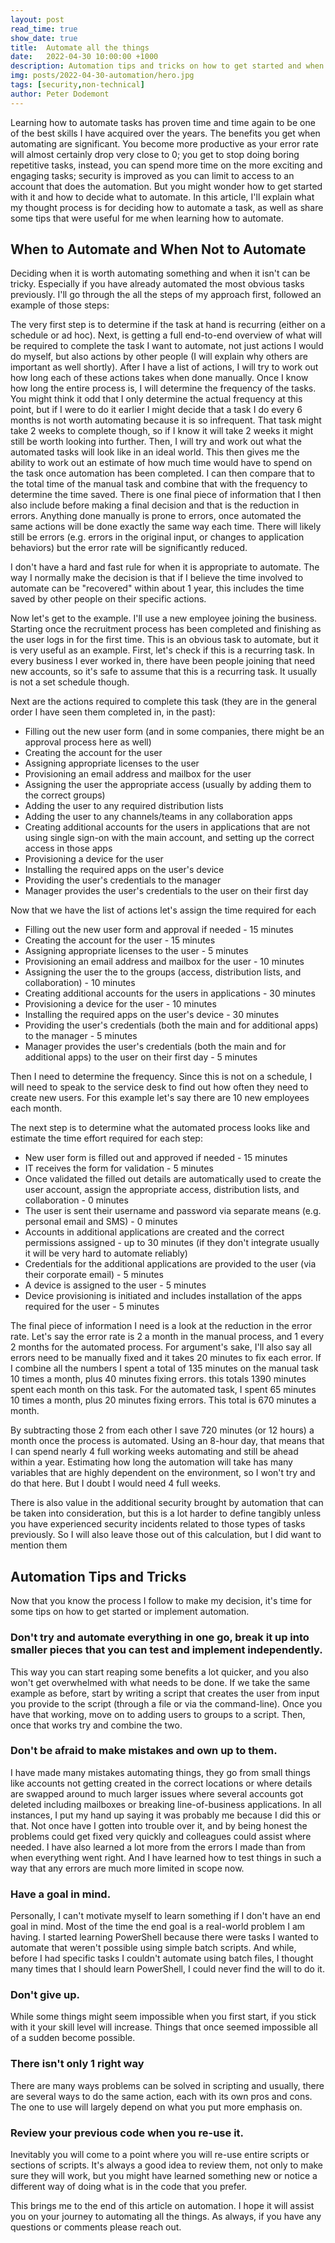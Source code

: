 ```yaml
---
layout: post
read_time: true
show_date: true
title:  Automate all the things
date:   2022-04-30 10:00:00 +1000
description: Automation tips and tricks on how to get started and when to automate and when not to automate.
img: posts/2022-04-30-automation/hero.jpg
tags: [security,non-technical]
author: Peter Dodemont
---
```

Learning how to automate tasks has proven time and time again to be one of the best skills I have acquired over the years. The benefits you get when automating are significant. You become more productive as your error rate will almost certainly drop very close to 0; you get to stop doing boring repetitive tasks, instead, you can spend more time on the more exciting and engaging tasks; security is improved as you can limit to access to an account that does the automation. But you might wonder how to get started with it and how to decide what to automate. In this article, I'll explain what my thought process is for deciding how to automate a task, as well as share some tips that were useful for me when learning how to automate.

## When to Automate and When Not to Automate
Deciding when it is worth automating something and when it isn't can be tricky. Especially if you have already automated the most obvious tasks previously. I'll go through the all the steps of my approach first, followed an example of those steps:

The very first step is to determine if the task at hand is recurring (either on a schedule or ad hoc). Next, is getting a full end-to-end overview of what will be required to complete the task I want to automate, not just actions I would do myself, but also actions by other people (I will explain why others are important as well shortly). After I have a list of actions, I will try to work out how long each of these actions takes when done manually. Once I know how long the entire process is, I will determine the frequency of the tasks. You might think it odd that I only determine the actual frequency at this point, but if I were to do it earlier I might decide that a task I do every 6 months is not worth automating because it is so infrequent. That task might take 2 weeks to complete though, so if I know it will take 2 weeks it might still be worth looking into further. Then, I will try and work out what the automated tasks will look like in an ideal world. This then gives me the ability to work out an estimate of how much time would have to spend on the task once automation has been completed. I can then compare that to the total time of the manual task and combine that with the frequency to determine the time saved. There is one final piece of information that I then also include before making a final decision and that is the reduction in errors. Anything done manually is prone to errors, once automated the same actions will be done exactly the same way each time. There will likely still be errors (e.g. errors in the original input, or changes to application behaviors) but the error rate will be significantly reduced.

I don't have a hard and fast rule for when it is appropriate to automate. The way I normally make the decision is that if I believe the time involved to automate can be "recovered" within about 1 year, this includes the time saved by other people on their specific actions.

Now let's get to the example. I'll use a new employee joining the business. Starting once the recruitment process has been completed and finishing as the user logs in for the first time. This is an obvious task to automate, but it is very useful as an example.
First, let's check if this is a recurring task. In every business I ever worked in, there have been people joining that need new accounts, so it's safe to assume that this is a recurring task. It usually is not a set schedule though.

Next are the actions required to complete this task (they are in the general order I have seen them completed in, in the past):

* Filling out the new user form (and in some companies, there might be an approval process here as well)
* Creating the account for the user
* Assigning appropriate licenses to the user
* Provisioning an email address and mailbox for the user
* Assigning the user the appropriate access (usually by adding them to the correct groups)
* Adding the user to any required distribution lists
* Adding the user to any channels/teams in any collaboration apps
* Creating additional accounts for the users in applications that are not using single sign-on with the main account, and setting up the correct access in those apps
* Provisioning a device for the user
* Installing the required apps on the user's device
* Providing the user's credentials to the manager
* Manager provides the user's credentials to the user on their first day


Now that we have the list of actions let's assign the time required for each

* Filling out the new user form and approval if needed - 15 minutes
* Creating the account for the user - 15 minutes
* Assigning appropriate licenses to the user - 5 minutes
* Provisioning an email address and mailbox for the user - 10 minutes
* Assigning the user the to the groups (access, distribution lists, and collaboration) - 10 minutes
* Creating additional accounts for the users in applications - 30 minutes
* Provisioning a device for the user - 10 minutes
* Installing the required apps on the user's device - 30 minutes
* Providing the user's credentials (both the main and for additional apps) to the manager - 5 minutes
* Manager provides the user's credentials (both the main and for additional apps) to the user on their first day - 5 minutes

Then I need to determine the frequency. Since this is not on a schedule, I will need to speak to the service desk to find out how often they need to create new users. For this example let's say there are 10 new employees each month.

The next step is to determine what the automated process looks like and estimate the time effort required for each step:

* New user form is filled out and approved if needed - 15 minutes
* IT receives the form for validation - 5 minutes
* Once validated the filled out details are automatically used to create the user account, assign the appropriate access, distribution lists, and collaboration - 0 minutes
* The user is sent their username and password via separate means (e.g. personal email and SMS) - 0 minutes
* Accounts in additional applications are created and the correct permissions assigned - up to 30 minutes (if they don't integrate usually it will be very hard to automate reliably)
* Credentials for the additional applications are provided to the user (via their corporate email) - 5 minutes
* A device is assigned to the user - 5 minutes
* Device provisioning is initiated and includes installation of the apps required for the user - 5 minutes

The final piece of information I need is a look at the reduction in the error rate. Let's say the error rate is 2 a month in the manual process, and 1 every 2 months for the automated process. For argument's sake, I'll also say all errors need to be manually fixed and it takes 20 minutes to fix each error.
If I combine all the numbers I spent a total of 135 minutes on the manual task 10 times a month, plus 40 minutes fixing errors. this totals 1390 minutes spent each month on this task. For the automated task, I spent 65 minutes 10 times a month, plus 20 minutes fixing errors. This total is 670 minutes a month.

By subtracting those 2 from each other I save 720 minutes (or 12 hours) a month once the process is automated. Using an 8-hour day, that means that I can spend nearly 4 full working weeks automating and still be ahead within a year. Estimating how long the automation will take has many variables that are highly dependent on the environment, so I won't try and do that here. But I doubt I would need 4 full weeks.

There is also value in the additional security brought by automation that can be taken into consideration, but this is a lot harder to define tangibly unless you have experienced security incidents related to those types of tasks previously. So I will also leave those out of this calculation, but I did want to mention them

## Automation Tips and Tricks
Now that you know the process I follow to make my decision, it's time for some tips on how to get started or implement automation.

### Don't try and automate everything in one go, break it up into smaller pieces that you can test and implement independently.

This way you can start reaping some benefits a lot quicker, and you also won't get overwhelmed with what needs to be done. If we take the same example as before, start by writing a script that creates the user from input you provide to the script (through a file or via the command-line). Once you have that working, move on to adding users to groups to a script. Then, once that works try and combine the two.

### Don't be afraid to make mistakes and own up to them.

I have made many mistakes automating things, they go from small things like accounts not getting created in the correct locations or where details are swapped around to much larger issues where several accounts got deleted including mailboxes or breaking line-of-business applications. In all instances, I put my hand up saying it was probably me because I did this or that. Not once have I gotten into trouble over it, and by being honest the problems could get fixed very quickly and colleagues could assist where needed. I have also learned a lot more from the errors I made than from when everything went right. And I have learned how to test things in such a way that any errors are much more limited in scope now.

### Have a goal in mind.

Personally, I can't motivate myself to learn something if I don't have an end goal in mind. Most of the time the end goal is a real-world problem I am having. I started learning PowerShell because there were tasks I wanted to automate that weren't possible using simple batch scripts. And while, before I had specific tasks I couldn't automate using batch files, I thought many times that I should learn PowerShell, I could never find the will to do it.

### Don't give up.

While some things might seem impossible when you first start, if you stick with it your skill level will increase. Things that once seemed impossible all of a sudden become possible.

### There isn't only 1 right way

There are many ways problems can be solved in scripting and usually, there are several ways to do the same action, each with its own pros and cons. The one to use will largely depend on what you put more emphasis on.

### Review your previous code when you re-use it.

Inevitably you will come to a point where you will re-use entire scripts or sections of scripts. It's always a good idea to review them, not only to make sure they will work, but you might have learned something new or notice a different way of doing what is in the code that you prefer.

This brings me to the end of this article on automation. I hope it will assist you on your journey to automating all the things. As always, if you have any questions or comments please reach out.
